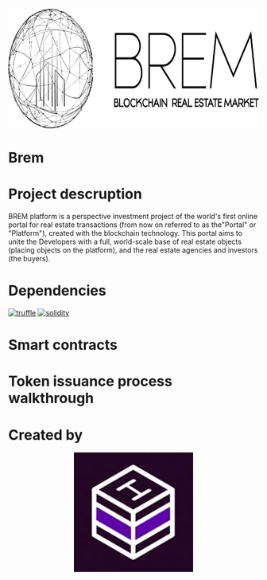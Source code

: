 <p align="center">
  <img width="600" height ="240"  alt="Brem" src = "./assets/Brem1.png">
</p>

# Brem

# Project descruption 
BREM platform is a perspective investment project of the world's
first online portal for real estate transactions (from now on referred
to as the"Portal" or "Platform"), created with the blockchain technology. This portal aims to unite the Developers with a full, world-scale base
of real estate objects (placing objects on the platform), and the real estate agencies and investors (the buyers).

# Dependencies 
[![truffle](https://img.shields.io/badge/truffle-v3.4.11-orange.svg)](https://truffle.readthedocs.io/en/latest/)
[![solidity](https://img.shields.io/badge/solidity-docs-red.svg)](http://solidity.readthedocs.io/en/develop/types.html)

# Smart contracts

# Token issuance process walkthrough

# Created by 
<p align="center">
  <img width="240" height ="240" alt="Hashlab" src = "./assets/Hashlab.jpg">
</p>
